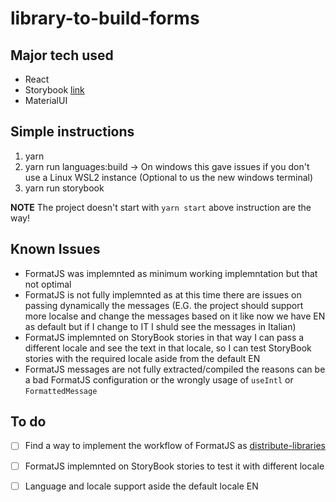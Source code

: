 # library-to-build-forms

## Major tech used

- React
- Storybook [link](https://storybook.js.org/)
- MaterialUI

## Simple instructions

1. yarn
2. yarn run languages:build -> On windows this gave issues if you don't use a Linux WSL2 instance (Optional to us the new windows terminal)
3. yarn run storybook

**NOTE**
The project doesn't start with `yarn start` above instruction are the way!

## Known Issues

- FormatJS was implemnted as minimum working implemntation but that not optimal
- FormatJS is not fully implemnted as at this time there are issues on passing dynamically the messages (E.G. the project should support more localse and change the messages based on it like now we have EN as default but if I change to IT I shuld see the messages in Italian)
- FormatJS implemnted on StoryBook stories in that way I can pass a different locale and see the text in that locale, so I can test StoryBook stories with the required locale aside from the default EN
- FormatJS messages are not fully extracted/compiled the reasons can be a bad FormatJS configuration or the wrongly usage of `useIntl` or `FormattedMessage`

## To do

- [ ] Find a way to implement the workflow of FormatJS as [distribute-libraries](https://formatjs.io/docs/guides/distribute-libraries)
- [ ] FormatJS implemnted on StoryBook stories to test it with different locale
- [ ] Language and locale support aside the default locale EN


 
